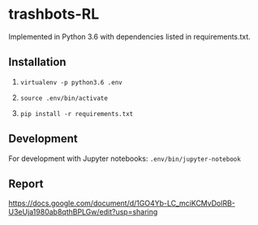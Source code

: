 # trashbots-RL

Implemented in Python 3.6 with dependencies listed in requirements.txt.

## Installation

1. `virtualenv -p python3.6 .env`

2. `source .env/bin/activate`

3. `pip install -r requirements.txt`

## Development

For development with Jupyter notebooks: `.env/bin/jupyter-notebook`

## Report

https://docs.google.com/document/d/1GO4Yb-LC_mciKCMvDolRB-U3eUja1980ab8qthBPLGw/edit?usp=sharing

